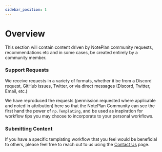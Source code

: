 ```yaml
---
sidebar_position: 1
---
```


# Overview
This section will contain content driven by NotePlan community requests, recommendations etc and in some cases, be created entirely by a community member.

### Support Requests
We receive requests in a variety of formats, whether it be from a Discord request, GitHub issues, Twitter, or via direct messages (Discord, Twitter, Email, etc.)

We have reproduced the requests (permission requested where applicable and noted in attribution) here so that the NotePlan Community can see the first hand the power of `np.Templating`, and be used as inspiration for workflow tips you may choose to incorporate to your personal workflows.

### Submitting Content
If you have a specific templating workflow that you feel would be beneficial to others, please feel free to reach out to us using the [Contact Us](/docs/contact-us) page.
